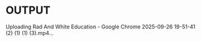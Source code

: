 # OUTPUT






Uploading Rad And White Education - Google Chrome 2025-09-26 19-51-41 (2) (1) (1) (3).mp4…


















